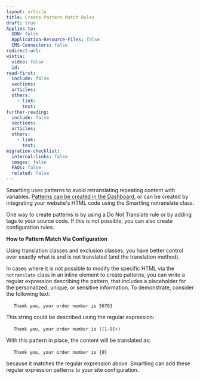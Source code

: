 ```yaml
---
layout: article
title: Create Pattern Match Rules
draft: true
Applies to:
  GDN: false
  Application-Resource-Files: false
  CMS-Connectors: false
redirect-url:
wistia:
  video: false
  id:
read-first:
  include: false
  sections:
  articles:
  others:
    - link:
      text:
further-reading:
  include: false
  sections:
  articles:
  others:
    - link:
      text:
migration-checklist:
  internal-links: false
  images: false
  FAQs: false
  related: false
---
```



Smartling uses patterns to avoid retranslating repeating content with variables. [Patterns can be created in the Dashboard](/hc/en-us/articles/202660343), or can be created by integrating your website's HTML code using the Smartling notranslate class.

One way to create patterns is by using a Do Not Translate rule or by adding tags to your source code. If this is not possible, you can also create configuration rules.

**How to Pattern Match Via Configuration**

Using translation classes and exclusion classes, you have better control over exactly what is and is not translated (and the translation method).

In cases where it is not possible to modify the specific HTML via the `notranslate` class in an inline element to create patterns, you can write a regular expression describing the pattern, that includes a placeholder for the personalized, unique, or sensitive information. To demonstrate, consider the following text:

&nbsp; &nbsp;&nbsp; `Thank you, your order number is 56763`

This string could be described using the regular expression:

&nbsp; &nbsp;&nbsp; `Thank you, your order number is ([1-9]+)`

With this pattern in place, the content will be translated as:

&nbsp; &nbsp;&nbsp; `Thank you, your order number is {0}`

because it matches the regular expression above. Smartling can add these regular expression patterns to your site configuration.